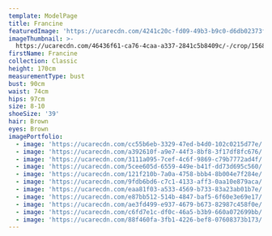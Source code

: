 ```yaml
---
template: ModelPage
title: Francine
featuredImage: 'https://ucarecdn.com/4241c20c-fd09-49b3-b9c0-d6db02373f80/'
imageThumbnail: >-
  https://ucarecdn.com/46436f61-ca76-4caa-a337-2841c5b8409c/-/crop/1568x1632/461,0/-/preview/
firstName: Francine
collection: Classic
height: 170cm
measurementType: bust
bust: 90cm
waist: 74cm
hips: 97cm
size: 8-10
shoeSize: '39'
hair: Brown
eyes: Brown
imagePortfolio:
  - image: 'https://ucarecdn.com/cc55b6eb-3329-47ed-b4d0-102c0215d77e/'
  - image: 'https://ucarecdn.com/a392610f-a9e7-44f3-8bf8-3f17df8fc676/'
  - image: 'https://ucarecdn.com/3111a095-7cef-4c6f-9869-c79b7772ad4f/'
  - image: 'https://ucarecdn.com/5cee605d-6559-449e-b41f-dd73d695c560/'
  - image: 'https://ucarecdn.com/121f210b-7a0a-4758-bbb4-8b004e7f284e/'
  - image: 'https://ucarecdn.com/9fdb6bd6-c7c1-4133-aff3-0aa10e879aca/'
  - image: 'https://ucarecdn.com/eaa81f03-a533-4569-b733-83a23ab01b7e/'
  - image: 'https://ucarecdn.com/e87bb512-514b-4847-baf5-6f60e3e69e17/'
  - image: 'https://ucarecdn.com/ae3fd499-e937-4679-b673-82987c458f0e/'
  - image: 'https://ucarecdn.com/c6fd7e1c-df0c-46a5-b3b9-660a072699bb/'
  - image: 'https://ucarecdn.com/88f460fa-3fb1-4226-bef8-07608373b173/'
---
```


